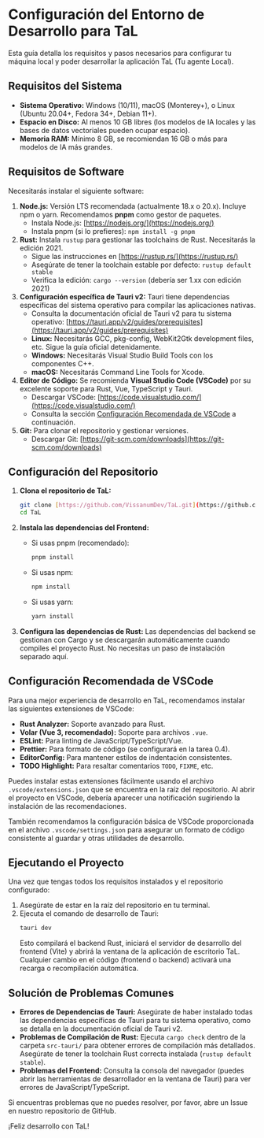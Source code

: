 # Configuración del Entorno de Desarrollo para TaL

Esta guía detalla los requisitos y pasos necesarios para configurar tu máquina local y poder desarrollar la aplicación TaL (Tu agente Local).

## Requisitos del Sistema

* **Sistema Operativo:** Windows (10/11), macOS (Monterey+), o Linux (Ubuntu 20.04+, Fedora 34+, Debian 11+).
* **Espacio en Disco:** Al menos 10 GB libres (los modelos de IA locales y las bases de datos vectoriales pueden ocupar espacio).
* **Memoria RAM:** Mínimo 8 GB, se recomiendan 16 GB o más para modelos de IA más grandes.

## Requisitos de Software

Necesitarás instalar el siguiente software:

1.  **Node.js:** Versión LTS recomendada (actualmente 18.x o 20.x). Incluye npm o yarn. Recomendamos **pnpm** como gestor de paquetes.
    * Instala Node.js: [https://nodejs.org/](https://nodejs.org/)
    * Instala pnpm (si lo prefieres): `npm install -g pnpm`
2.  **Rust:** Instala `rustup` para gestionar las toolchains de Rust. Necesitarás la edición 2021.
    * Sigue las instrucciones en [https://rustup.rs/](https://rustup.rs/)
    * Asegúrate de tener la toolchain estable por defecto: `rustup default stable`
    * Verifica la edición: `cargo --version` (debería ser 1.xx con edición 2021)
3.  **Configuración específica de Tauri v2:** Tauri tiene dependencias específicas del sistema operativo para compilar las aplicaciones nativas.
    * Consulta la documentación oficial de Tauri v2 para tu sistema operativo: [https://tauri.app/v2/guides/prerequisites](https://tauri.app/v2/guides/prerequisites)
    * **Linux:** Necesitarás GCC, pkg-config, WebKit2Gtk development files, etc. Sigue la guía oficial detenidamente.
    * **Windows:** Necesitarás Visual Studio Build Tools con los componentes C++.
    * **macOS:** Necesitarás Command Line Tools for Xcode.
4.  **Editor de Código:** Se recomienda **Visual Studio Code (VSCode)** por su excelente soporte para Rust, Vue, TypeScript y Tauri.
    * Descargar VSCode: [https://code.visualstudio.com/](https://code.visualstudio.com/)
    * Consulta la sección [Configuración Recomendada de VSCode](#configuracion-recomendada-de-vscode) a continuación.
5.  **Git:** Para clonar el repositorio y gestionar versiones.
    * Descargar Git: [https://git-scm.com/downloads](https://git-scm.com/downloads)

## Configuración del Repositorio

1.  **Clona el repositorio de TaL:**
    ```bash
    git clone [https://github.com/VissanumDev/TaL.git](https://github.com/VissanumDev/TaL.git)
    cd TaL
    ```

2.  **Instala las dependencias del Frontend:**
    * Si usas pnpm (recomendado):
        ```bash
        pnpm install
        ```
    * Si usas npm:
        ```bash
        npm install
        ```
    * Si usas yarn:
        ```bash
        yarn install
        ```

3.  **Configura las dependencias de Rust:** Las dependencias del backend se gestionan con Cargo y se descargarán automáticamente cuando compiles el proyecto Rust. No necesitas un paso de instalación separado aquí.

## Configuración Recomendada de VSCode

Para una mejor experiencia de desarrollo en TaL, recomendamos instalar las siguientes extensiones de VSCode:

* **Rust Analyzer:** Soporte avanzado para Rust.
* **Volar (Vue 3, recomendado):** Soporte para archivos `.vue`.
* **ESLint:** Para linting de JavaScript/TypeScript/Vue.
* **Prettier:** Para formato de código (se configurará en la tarea 0.4).
* **EditorConfig:** Para mantener estilos de indentación consistentes.
* **TODO Highlight:** Para resaltar comentarios `TODO`, `FIXME`, etc.

Puedes instalar estas extensiones fácilmente usando el archivo `.vscode/extensions.json` que se encuentra en la raíz del repositorio. Al abrir el proyecto en VSCode, debería aparecer una notificación sugiriendo la instalación de las recomendaciones.

También recomendamos la configuración básica de VSCode proporcionada en el archivo `.vscode/settings.json` para asegurar un formato de código consistente al guardar y otras utilidades de desarrollo.

## Ejecutando el Proyecto

Una vez que tengas todos los requisitos instalados y el repositorio configurado:

1.  Asegúrate de estar en la raíz del repositorio en tu terminal.
2.  Ejecuta el comando de desarrollo de Tauri:
    ```bash
    tauri dev
    ```
    Esto compilará el backend Rust, iniciará el servidor de desarrollo del frontend (Vite) y abrirá la ventana de la aplicación de escritorio TaL. Cualquier cambio en el código (frontend o backend) activará una recarga o recompilación automática.

## Solución de Problemas Comunes

* **Errores de Dependencias de Tauri:** Asegúrate de haber instalado todas las dependencias específicas de Tauri para tu sistema operativo, como se detalla en la documentación oficial de Tauri v2.
* **Problemas de Compilación de Rust:** Ejecuta `cargo check` dentro de la carpeta `src-tauri/` para obtener errores de compilación más detallados. Asegúrate de tener la toolchain Rust correcta instalada (`rustup default stable`).
* **Problemas del Frontend:** Consulta la consola del navegador (puedes abrir las herramientas de desarrollador en la ventana de Tauri) para ver errores de JavaScript/TypeScript.

Si encuentras problemas que no puedes resolver, por favor, abre un Issue en nuestro repositorio de GitHub.

¡Feliz desarrollo con TaL!

